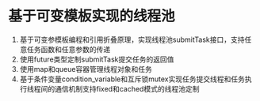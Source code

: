 # 基于可变模板实现的线程池
1. 基于可变参模板编程和引用折叠原理，实现线程池submitTask接口，支持任意任务函数和任意参数的传递
2. 使用future类型定制submitTask提交任务的返回值
3. 使用map和queue容器管理线程对象和任务
4. 基于条件变量condition_variable和互斥锁mutex实现任务提交线程和任务执行线程间的通信机制支持fixed和cached模式的线程池定制
